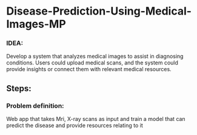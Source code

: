 # Disease-Prediction-Using-Medical-Images-MP

### IDEA:

Develop a system that analyzes medical images to assist in diagnosing conditions. Users could upload medical scans, and the system could provide insights or connect them with relevant medical resources.

## Steps:

### Problem definition: 

Web app that takes Mri, X-ray scans as input and train a model that can predict the disease and provide resources relating to  it
